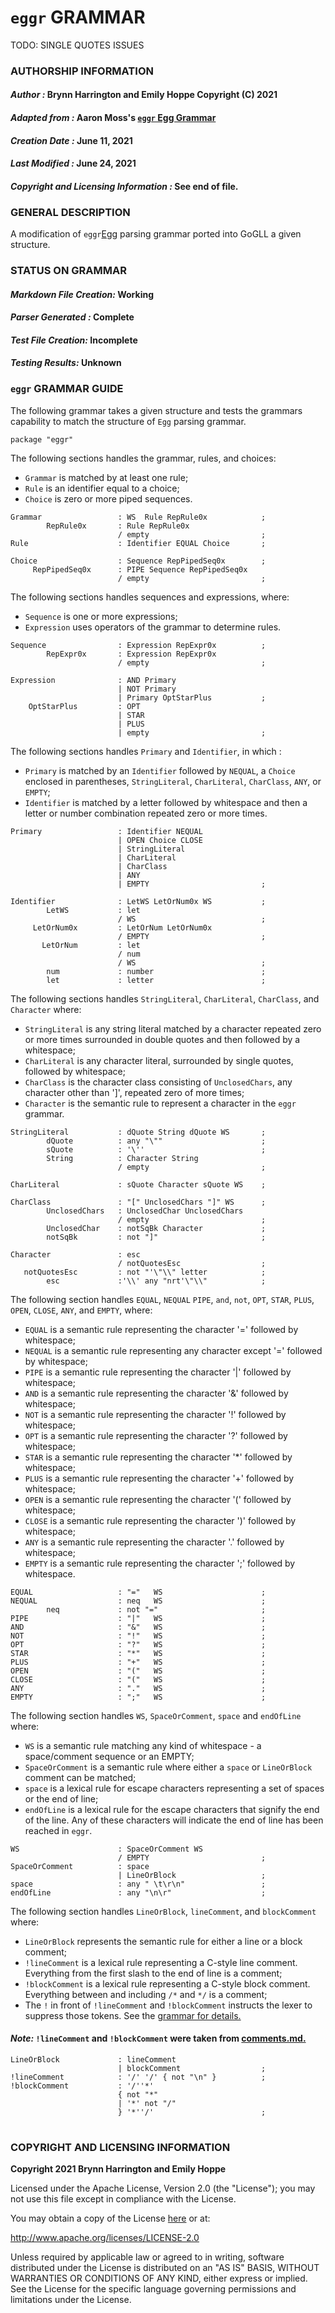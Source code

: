 # **`eggr` GRAMMAR**
TODO: SINGLE QUOTES ISSUES

### **AUTHORSHIP INFORMATION**
#### *Author :* Brynn Harrington and Emily Hoppe Copyright (C) 2021
#### *Adapted from :* Aaron Moss's [`eggr` Egg Grammar](https://github.com/bruceiv/egg/blob/deriv/grammars/eggr.egg)
#### *Creation Date :* June 11, 2021 
#### *Last Modified :* June 24, 2021
#### *Copyright and Licensing Information :* See end of file.

###  **GENERAL DESCRIPTION**
A modification of `eggr`[Egg](https://github.com/bruceiv/egg/blob/deriv/grammars/eggr.egg) parsing grammar ported into GoGLL a given structure.

### **STATUS ON GRAMMAR**
#### *Markdown File Creation:* Working
#### *Parser Generated :* Complete
#### *Test File Creation:* Incomplete
#### *Testing Results:* Unknown
### **`eggr` GRAMMAR GUIDE**
The following grammar takes a given structure and tests the grammars capability to match the structure of `Egg` parsing grammar.
```
package "eggr"
```
The following sections handles the grammar, rules, and choices:
- `Grammar` is matched by at least one rule;
- `Rule` is an identifier equal to a choice;
- `Choice` is zero or more piped sequences. 
```
Grammar                 : WS  Rule RepRule0x            ;
        RepRule0x       : Rule RepRule0x
                        / empty                         ; 
Rule                    : Identifier EQUAL Choice       ;

Choice                  : Sequence RepPipedSeq0x        ;
     RepPipedSeq0x      : PIPE Sequence RepPipedSeq0x
                        / empty                         ; 
```
The following sections handles sequences and expressions, where:
- `Sequence` is one or more expressions;
- `Expression` uses operators of the grammar to determine rules. 
```
Sequence                : Expression RepExpr0x          ;
        RepExpr0x       : Expression RepExpr0x
                        / empty                         ;

Expression              : AND Primary 
                        | NOT Primary 
                        | Primary OptStarPlus           ;                     
    OptStarPlus         : OPT 
                        | STAR
                        | PLUS
                        | empty                         ; 
```
The following sections handles `Primary` and `Identifier`, in which :
- `Primary` is matched by an `Identifier` followed by `NEQUAL`, a `Choice` enclosed in parentheses, `StringLiteral`, `CharLiteral`, `CharClass`, `ANY`, or `EMPTY`;
- `Identifier` is matched by a letter followed by whitespace and then a letter or number combination repeated zero or more times.
```
Primary                 : Identifier NEQUAL
                        | OPEN Choice CLOSE
                        | StringLiteral
                        | CharLiteral
                        | CharClass
                        | ANY
                        | EMPTY                         ;

Identifier              : LetWS LetOrNum0x WS           ;
        LetWS           : let
                        / WS                            ;
     LetOrNum0x         : LetOrNum LetOrNum0x
                        / EMPTY                         ;     
       LetOrNum         : let
                        / num
                        / WS                            ;
        num             : number                        ;
        let             : letter                        ;
```
The following sections handles `StringLiteral`, `CharLiteral`, `CharClass`, and `Character` where:
- `StringLiteral` is any string literal matched by a character repeated zero or more times surrounded in double quotes and then followed by a whitespace;
- `CharLiteral` is any character literal, surrounded by single quotes, followed by whitespace;
- `CharClass` is the character class consisting of `UnclosedChars`, any character other than ']', repeated zero of more times; 
- `Character` is the semantic rule to represent a character in the `eggr` grammar. 
```
StringLiteral           : dQuote String dQuote WS       ;
        dQuote          : any "\""                      ;
        sQuote          : '\''                          ;
        String          : Character String
                        / empty                         ;

CharLiteral             : sQuote Character sQuote WS    ;

CharClass               : "[" UnclosedChars "]" WS      ;
        UnclosedChars   : UnclosedChar UnclosedChars 
                        / empty                         ;
        UnclosedChar    : notSqBk Character             ;
        notSqBk         : not "]"                       ;

Character               : esc
                        / notQuotesEsc                  ;  
   notQuotesEsc         : not "'\"\\" letter            ;
        esc             :'\\' any "nrt'\"\\"            ;  
```
The following section handles `EQUAL`, `NEQUAL` `PIPE`, `and`, `not`, `OPT`, `STAR`, `PLUS`, `OPEN`, `CLOSE`, `ANY`, and `EMPTY`, where:
- `EQUAL`  is a semantic rule representing the character '=' followed by whitespace;
- `NEQUAL` is a semantic rule representing any character except '=' followed by whitespace;
- `PIPE`   is a semantic rule representing the character '|' followed by whitespace;
- `AND`    is a semantic rule representing the character '&' followed by whitespace;
- `NOT`    is a semantic rule representing the character '!' followed by whitespace;
- `OPT`    is a semantic rule representing the character '?' followed by whitespace;
- `STAR`   is a semantic rule representing the character '*' followed by whitespace;
- `PLUS`   is a semantic rule representing the character '+' followed by whitespace;
- `OPEN`   is a semantic rule representing the character '(' followed by whitespace;
- `CLOSE`  is a semantic rule representing the character ')' followed by whitespace;
- `ANY`    is a semantic rule representing the character '.' followed by whitespace;
- `EMPTY`  is a semantic rule representing the character ';' followed by whitespace.
```
EQUAL                   : "="   WS                      ;
NEQUAL                  : neq   WS                      ;
        neq             : not "="                       ;
PIPE                    : "|"   WS                      ;
AND                     : "&"   WS                      ;
NOT                     : "!"   WS                      ;
OPT                     : "?"   WS                      ;
STAR                    : "*"   WS                      ;
PLUS                    : "+"   WS                      ;
OPEN                    : "("   WS                      ;
CLOSE                   : "("   WS                      ;
ANY                     : "."   WS                      ;
EMPTY                   : ";"   WS                      ;      
```     
The following section handles `WS`, `SpaceOrComment`, `space` and `endOfLine` where: 
- `WS` is a semantic rule matching any kind of whitespace - a space/comment sequence or an EMPTY;
- `SpaceOrComment` is a semantic rule where either a `space` or `LineOrBlock` comment can be matched; 
- `space` is a lexical rule for escape characters representing a set of spaces or the end of line;
- `endOfLine` is a lexical rule for the escape characters that signify the end of the line. Any of these characters will indicate the end of line has been reached in `eggr`. 
```
WS                      : SpaceOrComment WS
                        / EMPTY                         ;
SpaceOrComment          : space
                        | LineOrBlock                   ;
space                   : any " \t\r\n"                 ;
endOfLine               : any "\n\r"                    ;  
```
The following section handles `LineOrBlock`, `lineComment`, and `blockComment` where:
- `LineOrBlock` represents the semantic rule for either a line or a block comment;
- `!lineComment` is a lexical rule representing a C-style line comment. Everything from the first slash to the end of line is a comment;
- `!blockComment` is a lexical rule representing a C-style block comment. Everything between and including `/*` and `*/` is a comment;
- The `!` in front of `!lineComment` and `!blockComment` instructs the lexer to suppress those tokens. See the [grammar for details.](../../gogll.md) 
#### *Note:* `!lineComment` and `!blockComment` were taken from [comments.md.](https://github.com/bruceiv/pegll/tree/main/examples/comments) 
```
LineOrBlock             : lineComment 
                        | blockComment                  ;
!lineComment            : '/' '/' { not "\n" }          ;
!blockComment           : '/''*' 
                        { not "*" 
                        | '*' not "/" 
                        } '*''/'                        ;       
```
#
### **COPYRIGHT AND LICENSING INFORMATION**
**Copyright 2021 Brynn Harrington and Emily Hoppe**

Licensed under the Apache License, Version 2.0 (the "License"); you may not use this file except in compliance with the License.

You may obtain a copy of the License [here](http://www.apache.org/licenses/LICENSE-2.0) or at:

http://www.apache.org/licenses/LICENSE-2.0

Unless required by applicable law or agreed to in writing, software distributed under the License is distributed on an "AS IS" BASIS, WITHOUT WARRANTIES OR CONDITIONS OF ANY KIND, either express or implied. See the License for the specific language governing permissions and limitations under the License.